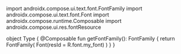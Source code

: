 import androidx.compose.ui.text.font.FontFamily
import androidx.compose.ui.text.font.Font
import androidx.compose.runtime.Composable
import androidx.compose.ui.res.fontResource

object Type {
    @Composable
    fun getFontFamily(): FontFamily {
        return FontFamily(
            Font(resId = R.font.my_font)
        )
    }
}
